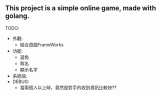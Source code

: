 This project is a simple online game, made with golang.
-------------------------
TODO:
- 外觀:
  - 結合遊戲FrameWorks
- 功能:
  - 選角
  - 取名
  - 顯示名字
- 系統端:
- DEBUG:
  - 當兩個人以上時，竟然是對手的收到資訊比較快??
